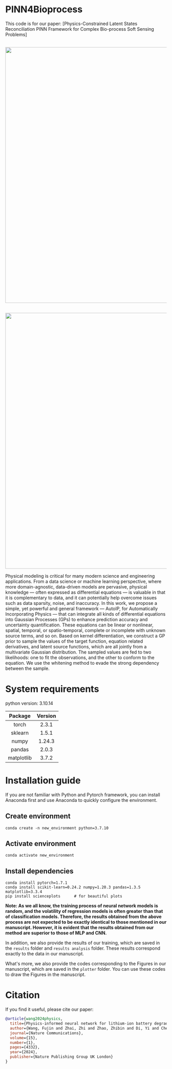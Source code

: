 # PINN4Bioprocess
This code is for our paper: [Physics-Constrained Latent States Reconciliation PINN Framework for Complex Bio-process Soft Sensing Problems]

<p align="center">
    <br>
    <img src="/images/pen.png" width="800" />
    <br>
<p>


<p align="center">
    <br>
    <img src="/images/allen.png" width="800" />
    <br>
<p>



Physical modeling is critical for many modern science and engineering applications. From a data science or machine learning perspective, where more domain-agnostic, data-driven models are pervasive, physical knowledge — often expressed as differential equations — is valuable in that it is complementary to data, and it can potentially help overcome issues such as data sparsity, noise, and inaccuracy. In this work, we propose a simple, yet powerful and general framework — AutoIP, for Automatically Incorporating Physics — that can integrate all kinds of differential equations into Gaussian Processes (GPs) to enhance prediction accuracy and uncertainty quantification. These equations can be linear or nonlinear, spatial, temporal, or spatio-temporal, complete or incomplete with unknown source terms, and so on. Based on kernel differentiation, we construct a GP prior to sample the values of the target function, equation related derivatives, and latent source functions, which are all jointly from a multivariate Gaussian distribution. The sampled values are fed to two likelihoods: one to fit the observations, and the other to conform to the equation. We use the whitening method to evade the strong dependency between the sample.



#  System requirements
python version: 3.10.14

|    Package     | Version  |
|:--------------:|:--------:|
|     torch      |  2.3.1   |
|    sklearn     |  1.5.1  |
|     numpy      |  1.24.3  |
|     pandas     |  2.0.3   |
|   matplotlib   |  3.7.2   |



# Installation guide
If you are not familiar with Python and Pytorch framework, 
you can install Anaconda first and use Anaconda to quickly configure the environment.
## Create environment
```angular2html
conda create -n new_environment python=3.7.10
```



## Activate environment
```angular2html
conda activate new_environment
```

## Install dependencies
```angular2html
conda install pytorch=1.7.1
conda install scikit-learn=0.24.2 numpy=1.20.3 pandas=1.3.5 matplotlib=3.3.4
pip install scienceplots      # for beautiful plots
```

**Note: As we all know, the training process of neural network models is random, 
and the volatility of regression models is often greater than that of classification models. 
Therefore, the results obtained from the above process are not expected to be exactly identical to those mentioned in our manuscript. 
However, it is evident that the results obtained from our method are superior to those of MLP and CNN.**

In addition, we also provide the results of our training, 
which are saved in the `results` folder and `results analysis` folder. 
These results correspond exactly to the data in our manuscript.

What's more, we also provide the codes corresponding to the Figures in our manuscript, 
which are saved in the `plotter` folder.
You can use these codes to draw the Figures in the manuscript.


# Citation
If you find it useful, please cite our paper:
```bibtex
@article{wang2024physics,
  title={Physics-informed neural network for lithium-ion battery degradation stable modeling and prognosis},
  author={Wang, Fujin and Zhai, Zhi and Zhao, Zhibin and Di, Yi and Chen, Xuefeng},
  journal={Nature Communications},
  volume={15},
  number={1},
  pages={4332},
  year={2024},
  publisher={Nature Publishing Group UK London}
}
```
